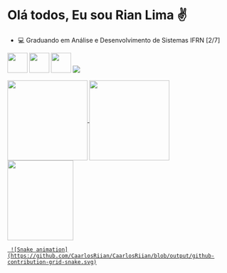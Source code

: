 
<!---
CaarlosRiian/CaarlosRiian is a ✨ special ✨ repository because its `README.md` (this file) appears on your GitHub profile.
You can click the Preview link to take a look at your changes.
--->
<h1>Olá todos, Eu sou Rian Lima ✌️</h1>
<ul>
<li>💻 Graduando em Análise e Desenvolvimento de Sistemas IFRN [2/7] </li>
</ul>

<img src="https://cdn.jsdelivr.net/gh/devicons/devicon/icons/html5/html5-original.svg" width = '45' /> <!-- HTML 5 Icon -->
<img src="https://cdn.jsdelivr.net/gh/devicons/devicon/icons/css3/css3-original.svg" width = '45' /> <!-- CSS 3 Icon -->
<img src="https://cdn.jsdelivr.net/gh/devicons/devicon/icons/cplusplus/cplusplus-original.svg" width = '45' /> <!-- C++ Icon -->
<img src="https://icongr.am/devicon/python-original.svg?size=45&color=currentColor" /> <!-- Python Icon -->

<div>
  <a href="https://github.com/CaarlosRiian">
  <img height="180em"   align="center" src="https://github-readme-stats.vercel.app/api?username=CaarlosRiian&show_icons=true&theme=react&include_all_commits=true&count_private=true"/>
  <img height="180em"  align="center" src="https://github-readme-stats.vercel.app/api/top-langs/?username=CaarlosRiian&layout=compact&langs_count=7&theme=react" />
  <img align="center" width="148" height="180" src="https://media1.tenor.com/images/68e8337fb4eb7e40645d832c64762a8b/tenor.gif?itemid=19443613">
    
     ![Snake animation](https://github.com/CaarlosRiian/CaarlosRiian/blob/output/github-contribution-grid-snake.svg)
</div>
  




